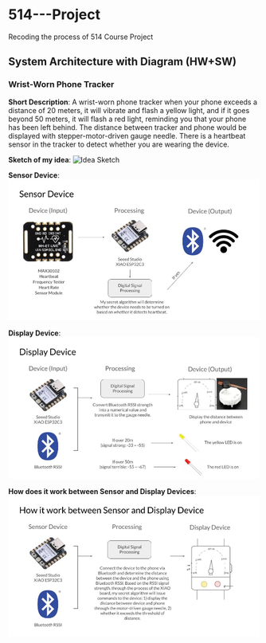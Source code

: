 # 514---Project
Recoding the process of 514 Course Project


## System Architecture with Diagram (HW+SW) 
### Wrist-Worn Phone Tracker
**Short Description**: A wrist-worn phone tracker when your phone exceeds a distance of 20 meters, it will vibrate and flash a yellow light, and if it goes beyond 50 meters, it will flash a red light, reminding you that your phone has been left behind. The distance between tracker and phone would be displayed with stepper-motor-driven gauge needle. There is a heartbeat sensor in the tracker to detect whether you are wearing the device.

**Sketch of my idea**:
![Idea Sketch]()

**Sensor Device**:
![Sensor Device](https://github.com/GraceRao/514---Project/blob/main/514%20-%20Sensor.jpg)

**Display Device**:
![Display Device](https://github.com/GraceRao/514---Project/blob/main/514%20-%20Display.jpg)

**How does it work between Sensor and Display Devices**:
![S & D Device](https://github.com/GraceRao/514---Project/blob/main/514%20-%20How%20it%20work%20between.jpg)
